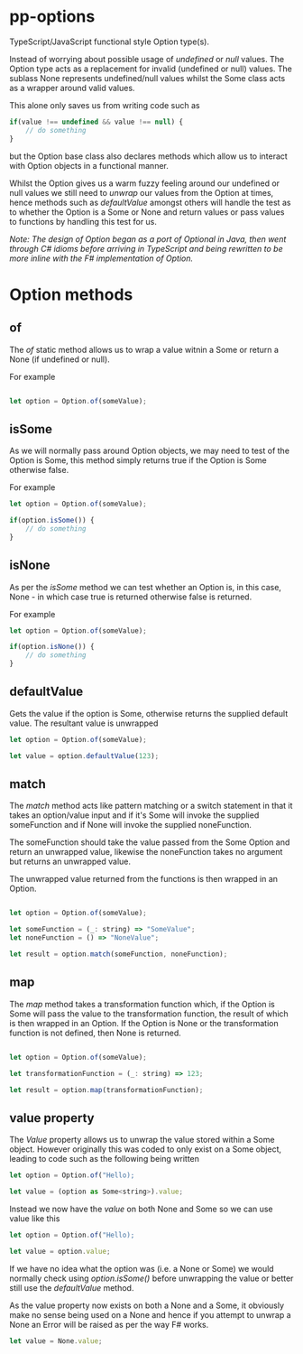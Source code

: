 # pp-options
TypeScript/JavaScript functional style Option type(s). 

Instead of worrying about possible usage of _undefined_ or _null_ values. The Option type acts as a replacement for invalid (undefined or null) values. The sublass None represents undefined/null values whilst the Some class acts as a wrapper around valid values. 

This alone only saves us from writing code such as

```javascript
if(value !== undefined && value !== null) {
    // do something
}
```

but the Option base class also declares methods which allow us to interact with Option objects in a functional manner.

Whilst the Option gives us a warm fuzzy feeling around our undefined or null values we still need to _unwrap_ our values from the Option at times, hence methods such as _defaultValue_ amongst others will handle the test as to whether the Option is a Some or None and return values or pass values to functions by handling this test for us.

_Note: The design of Option began as a port of Optional in Java, then went through C# idioms before arriving in TypeScript and being rewritten to be more inline with the F# implementation of Option._

# Option methods

## of

The _of_ static method allows us to wrap a value witnin a Some or return a None (if undefined or null).

For example

```javascript

let option = Option.of(someValue);
```

## isSome

As we will normally pass around Option objects, we may need to test of the Option is Some, this method simply returns true if the Option is Some otherwise false.

For example

```javascript
let option = Option.of(someValue);

if(option.isSome()) {
    // do something
}
```

## isNone

As per the _isSome_ method we can test whether an Option is, in this case, None - in which case true is returned otherwise false is returned.

For example

```javascript
let option = Option.of(someValue);

if(option.isNone()) {
    // do something
}
```

## defaultValue

Gets the value if the option is Some, otherwise returns the supplied default value. The resultant value is unwrapped

```javascript
let option = Option.of(someValue);

let value = option.defaultValue(123);
```

## match

The _match_ method acts like pattern matching or a switch statement in that it takes an option/value
input and if it's Some will invoke the supplied someFunction and if None will invoke the supplied noneFunction. 

The someFunction should take the value passed from the Some Option and return an unwrapped value, likewise the noneFunction takes no argument but returns an unwrapped value.

The unwrapped value returned from the functions is then wrapped in an Option.

```javascript

let option = Option.of(someValue);

let someFunction = (_: string) => "SomeValue";
let noneFunction = () => "NoneValue";

let result = option.match(someFunction, noneFunction);
```

## map

The _map_ method takes a transformation function which, if the Option is Some will pass the value to the transformation function, the result of which is then wrapped in an Option. If the Option is None or the transformation function is not defined, then None is returned.

```javascript

let option = Option.of(someValue);

let transformationFunction = (_: string) => 123;

let result = option.map(transformationFunction);
```

## value property

The _Value_ property allows us to unwrap the value stored within a Some object. However originally this was coded to only exist on a Some object, leading to code such as the following being written

```javascript
let option = Option.of("Hello);

let value = (option as Some<string>).value;
```

Instead we now have the _value_ on both None and Some so we can use value like this

```javascript
let option = Option.of("Hello);

let value = option.value;
```

If we have no idea what the option was (i.e. a None or Some) we would normally check using _option.isSome()_ before unwrapping the value or better still use the _defaultValue_ method.

As the value property now exists on both a None and a Some, it obviously make no sense being used on a None and hence if you attempt to unwrap a None an Error will be raised as per the way F# works. 

```javascript
let value = None.value;
```
